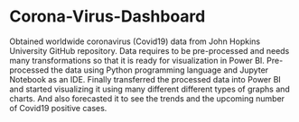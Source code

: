 # Corona-Virus-Dashboard
Obtained worldwide coronavirus (Covid19) data from John Hopkins University GitHub repository. Data requires to be pre-processed and needs many transformations so that it is ready for visualization in Power BI.  Pre-processed the data using Python programming language and Jupyter Notebook as an IDE. Finally transferred the processed data into Power BI and started visualizing it using many different different types of graphs and charts. And also forecasted it to see the trends and the upcoming number of Covid19 positive cases.
